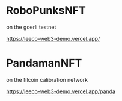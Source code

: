 # RoboPunksNFT

on the goerli testnet

https://leeco-web3-demo.vercel.app/

# PandamanNFT

on the filcoin calibration network

https://leeco-web3-demo.vercel.app/panda
